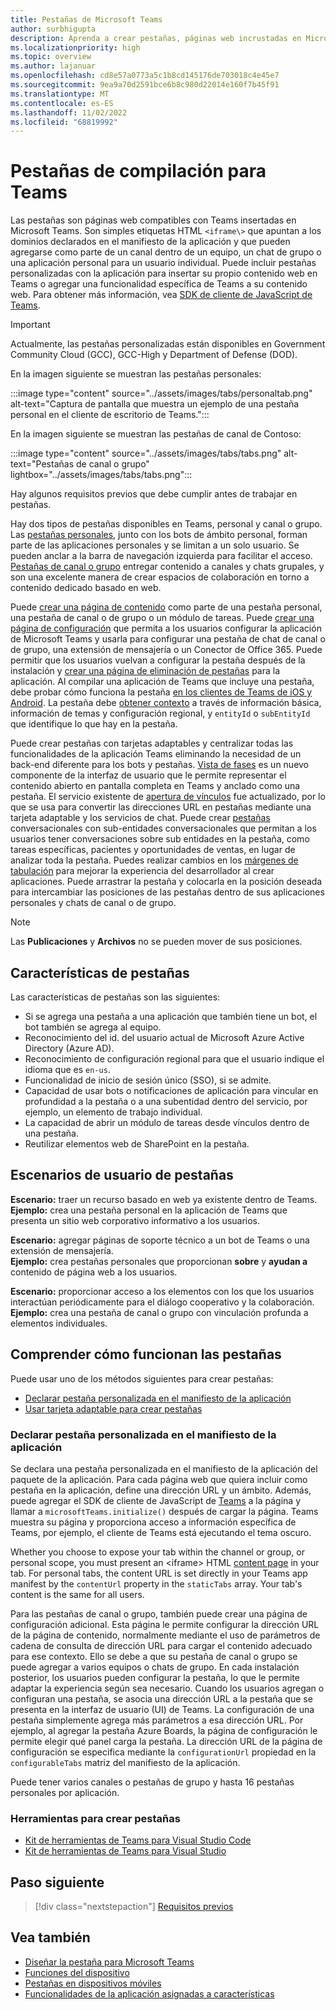 ```yaml
---
title: Pestañas de Microsoft Teams
author: surbhigupta
description: Aprenda a crear pestañas, páginas web incrustadas en Microsoft Teams. Cree una página de contenido como parte de la pestaña personal, de canal o de grupo. Además, aprenda a crear pestañas con tarjetas adaptables.
ms.localizationpriority: high
ms.topic: overview
ms.author: lajanuar
ms.openlocfilehash: cd8e57a0773a5c1b8cd145176de703018c4e45e7
ms.sourcegitcommit: 9ea9a70d2591bce6b8c980d22014e160f7b45f91
ms.translationtype: MT
ms.contentlocale: es-ES
ms.lasthandoff: 11/02/2022
ms.locfileid: "68819992"
---
```

# <a name="build-tabs-for-teams"></a>Pestañas de compilación para Teams

Las pestañas son páginas web compatibles con Teams insertadas en Microsoft Teams. Son simples etiquetas HTML `<iframe\>` que apuntan a los dominios declarados en el manifiesto de la aplicación y que pueden agregarse como parte de un canal dentro de un equipo, un chat de grupo o una aplicación personal para un usuario individual. Puede incluir pestañas personalizadas con la aplicación para insertar su propio contenido web en Teams o agregar una funcionalidad específica de Teams a su contenido web. Para obtener más información, vea [SDK de cliente de JavaScript de Teams](/javascript/api/overview/msteams-client).

> [!IMPORTANT]
> Actualmente, las pestañas personalizadas están disponibles en Government Community Cloud (GCC), GCC-High y Department of Defense (DOD).

En la imagen siguiente se muestran las pestañas personales:

:::image type="content" source="../assets/images/tabs/personaltab.png" alt-text="Captura de pantalla que muestra un ejemplo de una pestaña personal en el cliente de escritorio de Teams.":::

En la imagen siguiente se muestran las pestañas de canal de Contoso:

:::image type="content" source="../assets/images/tabs/tabs.png" alt-text="Pestañas de canal o grupo" lightbox="../assets/images/tabs/tabs.png":::

Hay algunos requisitos previos que debe cumplir antes de trabajar en pestañas.

Hay dos tipos de pestañas disponibles en Teams, personal y canal o grupo. Las [pestañas personales](~/tabs/how-to/create-personal-tab.md), junto con los bots de ámbito personal, forman parte de las aplicaciones personales y se limitan a un solo usuario. Se pueden anclar a la barra de navegación izquierda para facilitar el acceso. [Pestañas de canal o grupo](~/tabs/how-to/create-channel-group-tab.md) entregar contenido a canales y chats grupales, y son una excelente manera de crear espacios de colaboración en torno a contenido dedicado basado en web.

Puede [crear una página de contenido](~/tabs/how-to/create-tab-pages/content-page.md) como parte de una pestaña personal, una pestaña de canal o de grupo o un módulo de tareas. Puede [crear una página de configuración](~/tabs/how-to/create-tab-pages/configuration-page.md) que permita a los usuarios configurar la aplicación de Microsoft Teams y usarla para configurar una pestaña de chat de canal o de grupo, una extensión de mensajería o un Conector de Office 365. Puede permitir que los usuarios vuelvan a configurar la pestaña después de la instalación y [crear una página de eliminación de pestañas](~/tabs/how-to/create-tab-pages/removal-page.md) para la aplicación. Al compilar una aplicación de Teams que incluye una pestaña, debe probar cómo funciona la pestaña [en los clientes de Teams de iOS y Android](~/tabs/design/tabs-mobile.md). La pestaña debe [obtener contexto](~/tabs/how-to/access-teams-context.md) a través de información básica, información de temas y configuración regional, y `entityId` o `subEntityId` que identifique lo que hay en la pestaña.

Puede crear pestañas con tarjetas adaptables y centralizar todas las funcionalidades de la aplicación Teams eliminando la necesidad de un back-end diferente para los bots y pestañas. [Vista de fases](~/tabs/tabs-link-unfurling.md) es un nuevo componente de la interfaz de usuario que le permite representar el contenido abierto en pantalla completa en Teams y anclado como una pestaña. El servicio existente de [apertura de vínculos](~/tabs/tabs-link-unfurling.md) fue actualizado, por lo que se usa para convertir las direcciones URL en pestañas mediante una tarjeta adaptable y los servicios de chat. Puede crear [pestañas](~/tabs/how-to/conversational-tabs.md) conversacionales con sub-entidades conversacionales que permitan a los usuarios tener conversaciones sobre sub entidades en la pestaña, como tareas específicas, pacientes y oportunidades de ventas, en lugar de analizar toda la pestaña. Puedes realizar cambios en los [márgenes de tabulación](~/resources/removing-tab-margins.md) para mejorar la experiencia del desarrollador al crear aplicaciones. Puede arrastrar la pestaña y colocarla en la posición deseada para intercambiar las posiciones de las pestañas dentro de sus aplicaciones personales y chats de canal o de grupo.

> [!NOTE]
> Las **Publicaciones** y **Archivos** no se pueden mover de sus posiciones.

## <a name="tab-features"></a>Características de pestañas

Las características de pestañas son las siguientes:

* Si se agrega una pestaña a una aplicación que también tiene un bot, el bot también se agrega al equipo.
* Reconocimiento del id. del usuario actual de Microsoft Azure Active Directory (Azure AD).
* Reconocimiento de configuración regional para que el usuario indique el idioma que es `en-us`.
* Funcionalidad de inicio de sesión único (SSO), si se admite.
* Capacidad de usar bots o notificaciones de aplicación para vincular en profundidad a la pestaña o a una subentidad dentro del servicio, por ejemplo, un elemento de trabajo individual.
* La capacidad de abrir un módulo de tareas desde vínculos dentro de una pestaña.
* Reutilizar elementos web de SharePoint en la pestaña.

## <a name="tabs-user-scenarios"></a>Escenarios de usuario de pestañas

**Escenario:** traer un recurso basado en web ya existente dentro de Teams. \
**Ejemplo:** crea una pestaña personal en la aplicación de Teams que presenta un sitio web corporativo informativo a los usuarios.

**Escenario:** agregar páginas de soporte técnico a un bot de Teams o una extensión de mensajería. \
**Ejemplo:** crea pestañas personales que proporcionan **sobre** y **ayudan a** contenido de página web a los usuarios.

**Escenario:** proporcionar acceso a los elementos con los que los usuarios interactúan periódicamente para el diálogo cooperativo y la colaboración. \
**Ejemplo:** crea una pestaña de canal o grupo con vinculación profunda a elementos individuales.

## <a name="understand-how-tabs-work"></a>Comprender cómo funcionan las pestañas

Puede usar uno de los métodos siguientes para crear pestañas:

* [Declarar pestaña personalizada en el manifiesto de la aplicación](#declare-custom-tab-in-app-manifest)
* [Usar tarjeta adaptable para crear pestañas](~/tabs/how-to/build-adaptive-card-tabs.md)

### <a name="declare-custom-tab-in-app-manifest"></a>Declarar pestaña personalizada en el manifiesto de la aplicación

Se declara una pestaña personalizada en el manifiesto de la aplicación del paquete de la aplicación. Para cada página web que quiera incluir como pestaña en la aplicación, define una dirección URL y un ámbito. Además, puede agregar el SDK de cliente de JavaScript de [Teams](/javascript/api/overview/msteams-client) a la página y llamar a `microsoftTeams.initialize()` después de cargar la página. Teams muestra su página y proporciona acceso a información específica de Teams, por ejemplo, el cliente de Teams está ejecutando el tema oscuro.

Whether you choose to expose your tab within the channel or group, or personal scope, you must present an <iframe\> HTML [content page](~/tabs/how-to/create-tab-pages/content-page.md) in your tab. For personal tabs, the content URL is set directly in your Teams app manifest by the `contentUrl` property in the `staticTabs` array. Your tab's content is the same for all users.

Para las pestañas de canal o grupo, también puede crear una página de configuración adicional. Esta página le permite configurar la dirección URL de la página de contenido, normalmente mediante el uso de parámetros de cadena de consulta de dirección URL para cargar el contenido adecuado para ese contexto. Ello se debe a que su pestaña de canal o grupo se puede agregar a varios equipos o chats de grupo. En cada instalación posterior, los usuarios pueden configurar la pestaña, lo que le permite adaptar la experiencia según sea necesario. Cuando los usuarios agregan o configuran una pestaña, se asocia una dirección URL a la pestaña que se presenta en la interfaz de usuario (UI) de Teams. La configuración de una pestaña simplemente agrega más parámetros a esa dirección URL. Por ejemplo, al agregar la pestaña Azure Boards, la página de configuración le permite elegir qué panel carga la pestaña. La dirección URL de la página de configuración se especifica mediante la  `configurationUrl` propiedad en la `configurableTabs` matriz del manifiesto de la aplicación.

Puede tener varios canales o pestañas de grupo y hasta 16 pestañas personales por aplicación.

### <a name="tools-to-build-tabs"></a>Herramientas para crear pestañas

* [Kit de herramientas de Teams para Visual Studio Code](../toolkit/teams-toolkit-fundamentals.md)
* [Kit de herramientas de Teams para Visual Studio](../toolkit/visual-studio-overview.md)

## <a name="next-step"></a>Paso siguiente

> [!div class="nextstepaction"]
> [Requisitos previos](~/tabs/how-to/tab-requirements.md)

## <a name="see-also"></a>Vea también

* [Diseñar la pestaña para Microsoft Teams](design/tabs.md)
* [Funciones del dispositivo](../concepts/device-capabilities/device-capabilities-overview.md)
* [Pestañas en dispositivos móviles](design/tabs-mobile.md#tabs-on-mobile)
* [Funcionalidades de la aplicación asignadas a características](../concepts/design/map-use-cases.md#app-capabilities-mapped-to-features)

